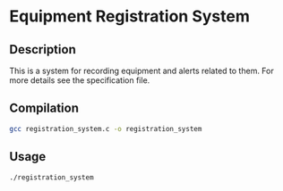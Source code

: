 # Equipment Registration System

## Description

This is a system for recording equipment and alerts related to them. For more details see the specification file.

## Compilation

```bash
gcc registration_system.c -o registration_system
```

## Usage

```bash
./registration_system
```